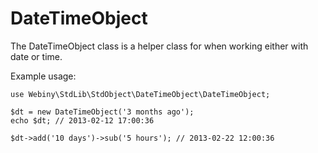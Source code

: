 DateTimeObject
===========
The DateTimeObject class is a helper class for when working either with date or time.

Example usage:

    use Webiny\StdLib\StdObject\DateTimeObject\DateTimeObject;

    $dt = new DateTimeObject('3 months ago');
    echo $dt; // 2013-02-12 17:00:36

    $dt->add('10 days')->sub('5 hours'); // 2013-02-22 12:00:36